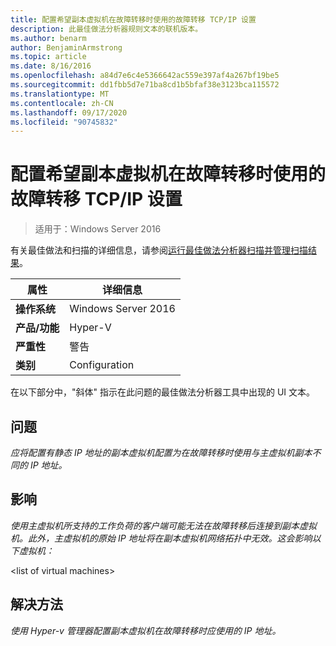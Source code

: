 ```yaml
---
title: 配置希望副本虚拟机在故障转移时使用的故障转移 TCP/IP 设置
description: 此最佳做法分析器规则文本的联机版本。
ms.author: benarm
author: BenjaminArmstrong
ms.topic: article
ms.date: 8/16/2016
ms.openlocfilehash: a84d7e6c4e5366642ac559e397af4a267bf19be5
ms.sourcegitcommit: dd1fbb5d7e71ba8cd1b5bfaf38e3123bca115572
ms.translationtype: MT
ms.contentlocale: zh-CN
ms.lasthandoff: 09/17/2020
ms.locfileid: "90745832"
---
```

# <a name="configure-the-failover-tcpip-settings-that-you-want-the-replica-virtual-machine-to-use-in-the-event-of-a-failover"></a>配置希望副本虚拟机在故障转移时使用的故障转移 TCP/IP 设置

>适用于：Windows Server 2016

有关最佳做法和扫描的详细信息，请参阅[运行最佳做法分析器扫描并管理扫描结果](https://go.microsoft.com/fwlink/p/?LinkID=223177)。

|属性|详细信息|
|-|-|
|**操作系统**|Windows Server 2016|
|**产品/功能**|Hyper-V|
|**严重性**|警告|
|**类别**|Configuration|

在以下部分中，"斜体" 指示在此问题的最佳做法分析器工具中出现的 UI 文本。

## <a name="issue"></a>问题
*应将配置有静态 IP 地址的副本虚拟机配置为在故障转移时使用与主虚拟机副本不同的 IP 地址。*

## <a name="impact"></a>影响
*使用主虚拟机所支持的工作负荷的客户端可能无法在故障转移后连接到副本虚拟机。此外，主虚拟机的原始 IP 地址将在副本虚拟机网络拓扑中无效。这会影响以下虚拟机：*

\<list of virtual machines>

## <a name="resolution"></a>解决方法
*使用 Hyper-v 管理器配置副本虚拟机在故障转移时应使用的 IP 地址。*



